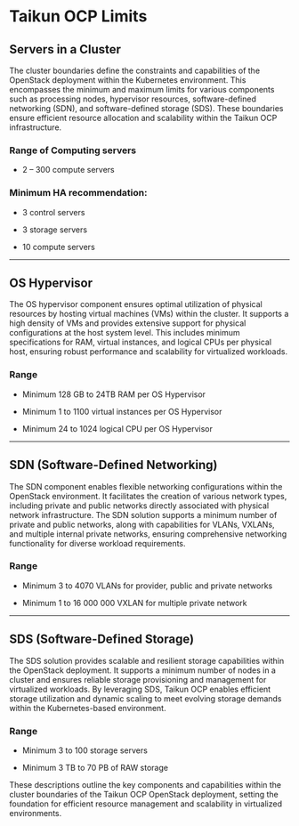 # **Taikun OCP Limits**

## **Servers in a Cluster**

The cluster boundaries define the constraints and capabilities of the OpenStack deployment within the Kubernetes environment. This encompasses the minimum and maximum limits for various components such as processing nodes, hypervisor resources, software-defined networking (SDN), and software-defined storage (SDS). These boundaries ensure efficient resource allocation and scalability within the Taikun OCP infrastructure.

### Range of Computing servers

* 2 – 300 compute servers

### Minimum HA recommendation:

* 3 control servers 

* 3 storage servers

* 10 compute servers 

---

## **OS Hypervisor**

The OS hypervisor component ensures optimal utilization of physical resources by hosting virtual machines (VMs) within the cluster. It supports a high density of VMs and provides extensive support for physical configurations at the host system level. This includes minimum specifications for RAM, virtual instances, and logical CPUs per physical host, ensuring robust performance and scalability for virtualized workloads.

### Range

* Minimum 128 GB to 24TB RAM per OS Hypervisor

* Minimum 1 to 1100 virtual instances per OS Hypervisor

* Minimum 24 to 1024 logical CPU per OS Hypervisor

---

## **SDN (Software-Defined Networking)**

The SDN component enables flexible networking configurations within the OpenStack environment. It facilitates the creation of various network types, including private and public networks directly associated with physical network infrastructure. The SDN solution supports a minimum number of private and public networks, along with capabilities for VLANs, VXLANs, and multiple internal private networks, ensuring comprehensive networking functionality for diverse workload requirements.

### Range

* Minimum 3 to 4070 VLANs for provider, public and private networks

* Minimum 1 to 16 000 000 VXLAN for multiple private network

---

## **SDS (Software-Defined Storage)**

The SDS solution provides scalable and resilient storage capabilities within the OpenStack deployment. It supports a minimum number of nodes in a cluster and ensures reliable storage provisioning and management for virtualized workloads. By leveraging SDS, Taikun OCP enables efficient storage utilization and dynamic scaling to meet evolving storage demands within the Kubernetes-based environment.

### Range

* Minimum 3 to 100 storage servers

* Minimum 3 TB to 70 PB of RAW storage

These descriptions outline the key components and capabilities within the cluster boundaries of the Taikun OCP OpenStack deployment, setting the foundation for efficient resource management and scalability in virtualized environments.
